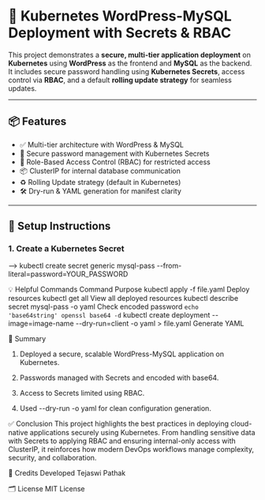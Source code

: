 # 🚀 Kubernetes WordPress-MySQL Deployment with Secrets & RBAC

This project demonstrates a **secure, multi-tier application deployment** on **Kubernetes** using **WordPress** as the frontend and **MySQL** as the backend. It includes secure password handling using **Kubernetes Secrets**, access control via **RBAC**, and a default **rolling update strategy** for seamless updates.

---

## 📦 Features

- ✅ Multi-tier architecture with WordPress & MySQL
- 🔐 Secure password management with Kubernetes Secrets
- 👤 Role-Based Access Control (RBAC) for restricted access
- 📦 ClusterIP for internal database communication
- ♻️ Rolling Update strategy (default in Kubernetes)
- 🛠 Dry-run & YAML generation for manifest clarity

---

## 🧪 Setup Instructions

### 1. **Create a Kubernetes Secret**
--> kubectl create secret generic mysql-pass --from-literal=password=YOUR_PASSWORD



💡 Helpful Commands
Command	    Purpose
kubectl   apply -f file.yaml	Deploy resources
kubectl   get all	View all deployed resources
kubectl   describe secret mysql-pass -o yaml	Check encoded password
`echo    'base64string'	openssl base64 -d`
kubectl   create deployment --image=image-name --dry-run=client -o yaml > file.yaml	Generate YAML

📝 Summary
1. Deployed a secure, scalable WordPress-MySQL application on Kubernetes.

2. Passwords managed with Secrets and encoded with base64.

3. Access to Secrets limited using RBAC.

4. Used --dry-run -o yaml for clean configuration generation.

✅ Conclusion
This project highlights the best practices in deploying cloud-native applications securely using Kubernetes. From handling sensitive data with Secrets to applying RBAC and ensuring internal-only access with ClusterIP, it reinforces how modern DevOps workflows manage complexity, security, and collaboration.


🙌 Credits
Developed Tejaswi Pathak

🗂️ License
MIT License
